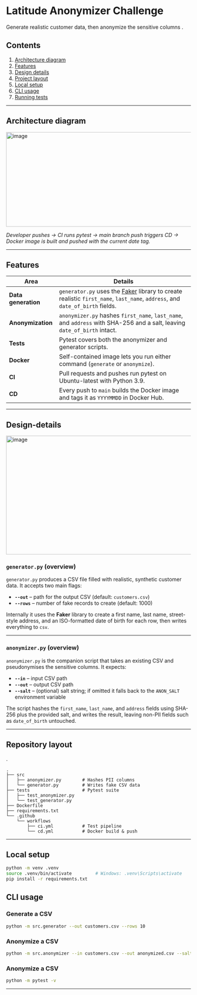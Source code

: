 # Latitude Anonymizer Challenge

Generate realistic customer data, then anonymize the sensitive columns .

## Contents

1. [Architecture diagram](#architecture-diagram)  
2. [Features](#features)
3. [Design details](#design-details)  
4. [Project layout](#project-layout)  
5. [Local setup](#local-setup)  
6. [CLI usage](#cli-usage)  
7. [Running tests](#running-tests)  


---

## Architecture diagram

<img width="764" height="258" alt="image" src="https://github.com/user-attachments/assets/2baf82bb-fa47-4d6e-9576-c478a04cad0c" />



*Developer pushes → CI runs pytest → main branch push triggers CD → Docker image is built and pushed with the current date tag.*

---

## Features

| Area            | Details                                                                                 |
|-----------------|-----------------------------------------------------------------------------------------|
| **Data generation** | `generator.py` uses the [Faker](https://faker.readthedocs.io/) library to create realistic `first_name`, `last_name`, `address`, and `date_of_birth` fields.|
| **Anonymization**  | `anonymizer.py` hashes `first_name`, `last_name`, and `address` with SHA-256 and a salt, leaving `date_of_birth` intact.|
| **Tests**          | Pytest covers both the anonymizer and generator scripts.                           |
| **Docker**         | Self-contained image lets you run either command (`generate` or `anonymize`).         |
| **CI**             | Pull requests and pushes run pytest on Ubuntu-latest with Python 3.9.                 |
| **CD**             | Every push to `main` builds the Docker image and tags it as `YYYYMMDD` in Docker Hub. |

---
## Design-details

<img width="761" height="324" alt="image" src="https://github.com/user-attachments/assets/bb0049bf-2bd6-4303-a8d5-08bbef0d1983" />

### `generator.py` (overview)

`generator.py` produces a CSV file filled with realistic, synthetic customer data.  It accepts two main flags:

* **`--out`** – path for the output CSV (default: `customers.csv`)  
* **`--rows`** – number of fake records to create (default: 1000)  

Internally it uses the **Faker** library to create a first name, last name, street-style address, and an ISO-formatted date of birth for each row, then writes everything to  `csv`.

---

### `anonymizer.py` (overview)

`anonymizer.py` is the companion script that takes an existing CSV and pseudonymises the sensitive columns.  It expects:

* **`--in`** – input CSV path  
* **`--out`** – output CSV path  
* **`--salt`** – (optional) salt string; if omitted it falls back to the `ANON_SALT` environment variable  

The script  hashes the `first_name`, `last_name`, and `address` fields using SHA-256 plus the provided salt, and writes the result, leaving non-PII fields such as `date_of_birth` untouched.  

---
## Repository layout
.
```text
.
├── src
│   ├── anonymizer.py        # Hashes PII columns
│   └── generator.py         # Writes fake CSV data
├── tests                    # Pytest suite
│   ├── test_anonymizer.py
│   └── test_generator.py
├── Dockerfile
├── requirements.txt
└── .github
    └── workflows
        ├── ci.yml           # Test pipeline
        └── cd.yml           # Docker build & push
```
---
## Local setup

```bash
python -m venv .venv
source .venv/bin/activate         # Windows: .venv\Scripts\activate
pip install -r requirements.txt
```

## CLI usage

### Generate a CSV
```bash
python -m src.generator --out customers.csv --rows 10
```

### Anonymize a CSV
```bash
python -m src.anonymizer --in customers.csv --out anonymized.csv --salt "sdfsghlskj"
```

### Anonymize a CSV
```bash
python -m pytest -v
```
---
